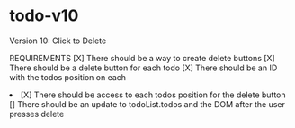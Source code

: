 # todo-v10

Version 10: Click to Delete

REQUIREMENTS
[X] There should be a way to create delete buttons
[X] There should be a delete button for each todo
[X] There should be an ID with the todos position on each <li>
[X] There should be access to each todos position for the delete button
[] There should be an update to todoList.todos and the DOM after the user presses delete
